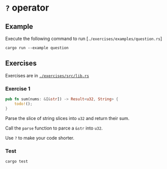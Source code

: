 # `?` operator

## Example

Execute the following command to run [`./exercises/examples/question.rs`]

```shell
cargo run --example question
```

## Exercises

Exercises are in [`./exercises/src/lib.rs`](./exercises/src/lib.rs)

### Exercise 1

```rust
pub fn sum(nums: &[&str]) -> Result<u32, String> {
    todo!();
}
```

Parse the slice of string slices into `u32` and return their sum.

Call the `parse` function to parce a `&str` into `u32`.

Use `?` to make your code shorter.

### Test

```shell
cargo test
```

